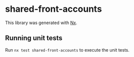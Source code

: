 # shared-front-accounts

This library was generated with [Nx](https://nx.dev).

## Running unit tests

Run `nx test shared-front-accounts` to execute the unit tests.
